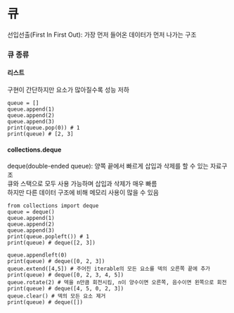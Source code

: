 # 큐

선입선출(First In First Out): 가장 먼저 들어온 데이터가 먼저 나가는 구조

### 큐 종류

#### 리스트

구현이 간단하지만 요소가 많아질수록 성능 저하

```
queue = []
queue.append(1)
queue.append(2)
queue.append(3)
print(queue.pop(0)) # 1
print(queue) # [2, 3]
```

#### collections.deque

deque(double-ended queue): 양쪽 끝에서 빠르게 삽입과 삭제를 할 수 있는 자료구조  
큐와 스택으로 모두 사용 가능하며 삽입과 삭제가 매우 빠름  
하지만 다른 데이터 구조에 비해 메모리 사용이 많을 수 있음

```
from collections import deque
queue = deque()
queue.append(1)
queue.append(2)
queue.append(3)
print(queue.popleft()) # 1
print(queue) # deque([2, 3])

queue.appendleft(0)
print(queue) # deque([0, 2, 3])
queue.extend([4,5]) # 주어진 iterable의 모든 요소를 덱의 오른쪽 끝에 추가
print(queue) # deque([0, 2, 3, 4, 5])
queue.rotate(2) # 덱을 n만큼 회전시킴, n이 양수이면 오른쪽, 음수이면 왼쪽으로 회전
print(queue) # deque([4, 5, 0, 2, 3])
queue.clear() # 덱의 모든 요소 제거
print(queue) # deque([])
```
